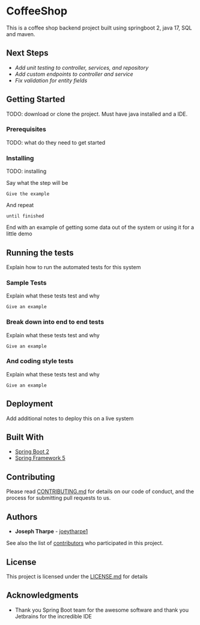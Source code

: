 # CoffeeShop

This is a coffee shop backend project built using springboot 2, java 17, SQL and maven.

## Next Steps
* *Add unit testing to controller, services, and repository*
* *Add custom endpoints to controller and service*
* *Fix validation for entity fields*

## Getting Started

TODO: download or clone the project. Must have java installed and a IDE.

### Prerequisites

TODO: what do they need to get started

### Installing

TODO: installing

Say what the step will be

    Give the example

And repeat

    until finished

End with an example of getting some data out of the system or using it
for a little demo

## Running the tests

Explain how to run the automated tests for this system

### Sample Tests

Explain what these tests test and why

    Give an example

### Break down into end to end tests

Explain what these tests test and why

    Give an example

### And coding style tests

Explain what these tests test and why

```
Give an example
```

## Deployment

Add additional notes to deploy this on a live system

## Built With

- [Spring Boot 2](https://projects.spring.io/spring-boot/)
- [Spring Framework 5](https://projects.spring.io/spring-framework/)

## Contributing

Please read [CONTRIBUTING.md](CONTRIBUTING.md) for details on our code
of conduct, and the process for submitting pull requests to us.

## Authors

- **Joseph Tharpe** - [joeytharpe1](https://github.com/joeytharpe1)

See also the list of
[contributors](https://github.com/PurpleBooth/a-good-readme-template/contributors)
who participated in this project.

## License

This project is licensed under the [LICENSE.md](LICENSE.md) for details

## Acknowledgments

- Thank you Spring Boot team for the awesome software and thank you Jetbrains for the incredible IDE